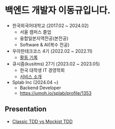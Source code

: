 # 백엔드 개발자 이동규입니다.

- 한국외국어대학교 (2017.02 ~ 2024.02)
  - 서울 캠퍼스 졸업
  - 융합일본지역전공(본전공)
  - Software & AI(복수 전공)
- 우아한테크코스 4기 (2022.02 ~ 2022.11)
  - [활동 기록](https://github.com/ldk980130/woowacourse-activities)
- 큐시즘(kusitms) 27기 (2023.02 ~ 2023.05)
  - 한국 대학생 IT 경영학회
  - [서비스 소개](https://github.com/kusitms-wannafly)
- Splab Inc (2024.04 ~)
  - Backend Developer
  - https://umoh.io/splab/profile/1353

## Presentation
- [Classic TDD vs Mockist TDD](https://youtu.be/n01foM9tsRo)

